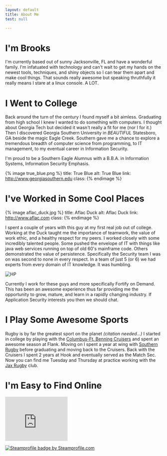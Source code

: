 ```yaml
---
layout: default
title: About Me
test: null

---
```


# I'm Brooks
I'm currently based out of sunny Jacksonville, FL and have a wonderful family. I'm infatuated with technology and can't wait to get my hands on the newest tools, techniques, and shiny objects so I can tear them apart and make cool things. That sounds really awesome but speaking thruthfully it really means I stare at a linux console. A LOT.

# I Went to College
Back around the turn of the century I found myself a bit aimless. Graduating from high school I knew I wanted to do something with computers. I thought about Georgia Tech but decided it wasn't really a fit for me (nor I for it.) Then I discovered Georgia Southern University in *BEAUTIFUL* Statesboro, GA beside the magic Eagle Creek. Southern gave me a chance to explore a tremendous breadth of computer science from programming, to IT management, to my eventual career in Information Security.

I'm proud to be a Southern Eagle Alumnus with a B.B.A. in Information Systems, Information Security Emphasis.

{% image true_blue.png %}
  title: True Blue
  alt: True Blue
  link: http://www.georgiasouthern.edu
  class:
{% endimage %}

# I've Worked in Some Cool Places
{% image aflac_duck.jpg %}
  title: Aflac Duck
  alt: Aflac Duck
  link: http://www.aflac.com
  class: 
{% endimage %}


I spent a couple of years with this guy at my first real job out of college. Working at the Duck taught me the importance of teamwork, the value of work ethic, and a healthy respect for my peers. I worked closely with some incredibly talented people. Some pushed the envelope of IT with things like java web services running on top of old 60's mainframe code. Others demonstrated the value of persistence. Specifically the Security team I was on was second to none in every respect. In a team of just 5 (or 6) we had experts from every domain of IT knowledge. It was humbling.

![HP](http://data.brooksgarrett.com/images/hp_logo.jpg)

Currently I work for these guys and more specifically Fortify on Demand. This has been an awesome experience thus far providing me the opportunity to grow, mature, and learn in a rapidly changing industry. If Application Security interests you then we should chat.

# I Play Some Awesome Sports
Rugby is by far the greatest sport on the planet *(citation needed...)* I started in college by playing with the [Columbus-Ft. Benning Cruisers](http://columbus-benningrugby.com) and spent an awesome season at Flank. Moving on I spent a year at wing with [Southern Rugby](http://southernrugby.webs.com/) before graduating and moving back to the Cruisers. Back with the Cruisers I spent 2 years at Hook and eventually served as the Match Sec. Now you can find me Tuesday and Thursday at practice working with the [Jax Rugby](http://jaxrugby.org/) club.

# I'm Easy to Find Online
<iframe src="http://githubbadge.appspot.com/badge/brooksgarrett?s=1&a=0" style="border: 0;height: 142px;width: 200px;overflow: hidden;" frameBorder=0></iframe>

<a href="http://steamprofile.com/" target="_blank"><img src="http://badges.steamprofile.com/profile/default/steam/76561198009534693.png" border="0" alt="Steamprofile badge by Steamprofile.com"></a>


